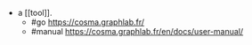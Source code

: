 - a [[tool]].
  - #go https://cosma.graphlab.fr/
  - #manual https://cosma.graphlab.fr/en/docs/user-manual/
